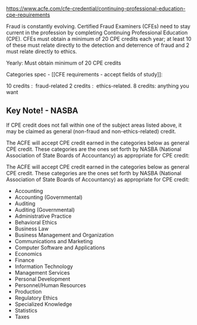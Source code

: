 
https://www.acfe.com/cfe-credential/continuing-professional-education-cpe-requirements

Fraud is constantly evolving. Certified Fraud Examiners (CFEs) need to stay current in the profession by completing Continuing Professional Education (CPE). CFEs must obtain a minimum of 20 CPE credits each year; at least 10 of these must relate directly to the detection and deterrence of fraud and 2 must relate directly to ethics.

Yearly: Must obtain minimum of 20 CPE credits

Categories spec - [[CFE requirements - accept fields of study]]:

10 credits :   fraud-related
2 credits :  ethics-related.
8 credits: anything you want

## Key Note! - NASBA
If CPE credit does not fall within one of the subject areas listed above, it may be claimed as general (non-fraud and non-ethics-related) credit.  
  
The ACFE will accept CPE credit earned in the categories below as general CPE credit. These categories are the ones set forth by NASBA (National Association of State Boards of Accountancy) as appropriate for CPE credit:

The ACFE will accept CPE credit earned in the categories below as general CPE credit. These categories are the ones set forth by NASBA (National Association of State Boards of Accountancy) as appropriate for CPE credit:


-   Accounting
-   Accounting (Governmental)
-   Auditing
-   Auditing (Governmental)
-   Administrative Practice
-   Behavioral Ethics
-   Business Law
-   Business Management and Organization
-   Communications and Marketing
-   Computer Software and Applications
-   Economics
-   Finance
-   Information Technology
-   Management Services
-   Personal Development
-   Personnel/Human Resources
-   Production
-   Regulatory Ethics
-   Specialized Knowledge 
-   Statistics
-   Taxes
